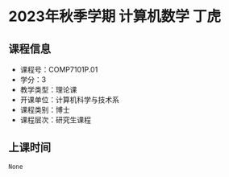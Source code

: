 # 2023年秋季学期 计算机数学 丁虎






## 课程信息

- 课程号：COMP7101P.01
- 学分：3
- 教学类型：理论课
- 开课单位：计算机科学与技术系
- 课程类别：博士
- 课程层次：研究生课程

## 上课时间

```
None
```


